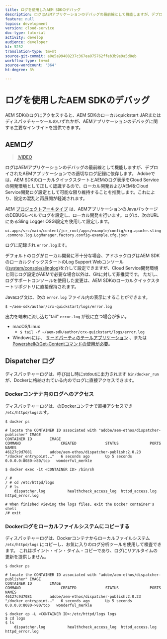 ```yaml
---
title: ログを使用したAEM SDKのデバッグ
description: ログはAEMアプリケーションのデバッグの最前線として機能しますが、デプロイされたAEMアプリケーションでの適切なログ記録に依存します。
feature: null
topics: development
version: cloud-service
doc-type: tutorial
activity: develop
audience: developer
kt: 5252
translation-type: tm+mt
source-git-commit: a0e5a99408237c367ea075762ffeb3b9e9a5d8eb
workflow-type: tm+mt
source-wordcount: '364'
ht-degree: 3%

---
```



# ログを使用したAEM SDKのデバッグ

AEM SDKのログにアクセスすると、AEM SDKのローカルquickstart JARまたはディスパッチャーツールのいずれかが、AEMアプリケーションのデバッグに関する主要なインサイトを提供できます。

## AEMログ

>[!VIDEO](https://video.tv.adobe.com/v/34334/?quality=12&learn=on)

ログはAEMアプリケーションのデバッグの最前線として機能しますが、デプロイされたAEMアプリケーションでの適切なログ記録に依存します。 Adobeでは、AEM SDKのローカルクイックスタートとAEMのログ表示をCloud Serviceの開発環境として正しく認識するので、ローカル開発およびAEMをCloud Service開発ログ設定として可能な限り維持することを推奨します。これにより、設定の混乱と再展開が軽減されます。

AEM [プロジェクトアーキタイプ](https://github.com/adobe/aem-project-archetype) は、AEMアプリケーションのJavaパッケージのDEBUGレベルでログを設定し、ローカル開発を行います。ログは、次のURLにあるSling Logger OSGi設定を使用して設定します。

`ui.apps/src/main/content/jcr_root/apps/example/config/org.apache.sling.commons.log.LogManager.factory.config-example.cfg.json`

ログに記録され `error.log`ます。

デフォルトのログがローカル開発に不十分な場合、アドホックログはAEM SDKのローカルクイックスタートのLog Support Webコンソール([/system/console/slinglog](http://localhost:4502/system/console/slinglog))を介して設定できますが、Cloud Service開発環境と同じログ設定がAEMで必要な場合以外は、Gitに対して非推奨です。 ただし、ログサポートコンソールを使用した変更は、AEM SDKのローカルクイックスタートリポジトリに直接保持されます。

Javaログ文は、次の `error.log` ファイル内の表示にすることができます。

```
$ ~/aem-sdk/author/crx-quickstart/logs/error.log
```

出力を端末に流し込む&quot;tail&quot; `error.log` が役に立つ場合が多い。

+ macOS/Linux
   + `$ tail -f ~/aem-sdk/author/crx-quickstart/logs/error.log`
+ Windowsには、 [サードパーティのテールアプリケーション](https://stackoverflow.com/questions/187587/a-windows-equivalent-of-the-unix-tail-command) 、または [PowershellのGet-Contentコマンドの使用が必要](https://stackoverflow.com/a/46444596/133936)。

## Dispatcher ログ

ディスパッチャーログは、呼び出し時にstdoutに出力されます `bin/docker_run` が、Dockerに格納されている内のでログに直接アクセスできます。

### Dockerコンテナ内のログへのアクセス

ディスパッチャーログは、のDockerコンテナで直接アクセスでき `/etc/httpd/logs`ます。

```shell
$ docker ps

# locate the CONTAINER ID associated with "adobe/aem-ethos/dispatcher-publisher" IMAGE
CONTAINER ID        IMAGE                                       COMMAND                  CREATED             STATUS              PORTS                  NAMES
46127c9d7081        adobe/aem-ethos/dispatcher-publish:2.0.23   "/docker_entrypoint.…"   6 seconds ago       Up 5 seconds        0.0.0.0:8080->80/tcp   wonderful_merkle

$ docker exec -it <CONTAINER ID> /bin/sh

/ # 
/ # cd /etc/httpd/logs
/ # ls
    dispatcher.log          healthcheck_access_log  httpd_access.log        httpd_error.log

# When finished viewing the logs files, exit the Docker container's shell
/# exit
```

### Dockerログをローカルファイルシステムにコピーする

ディスパッチャーログは、Dockerコンテナからローカルファイルシステム `/etc/httpd/logs` にコピーし、お気に入りのログ分析ツールを使用して検査できます。 これはポイント・イン・タイム・コピーであり、ログにリアルタイムの更新を提供しません。

```shell
$ docker ps

# locate the CONTAINER ID associated with "adobe/aem-ethos/dispatcher-publisher" IMAGE
CONTAINER ID        IMAGE                                       COMMAND                  CREATED             STATUS              PORTS                  NAMES
46127c9d7081        adobe/aem-ethos/dispatcher-publish:2.0.23   "/docker_entrypoint.…"   6 seconds ago       Up 5 seconds        0.0.0.0:8080->80/tcp   wonderful_merkle

$ docker cp -L <CONTAINER ID>:/etc/httpd/logs logs 
$ cd logs
$ ls
    dispatcher.log          healthcheck_access_log  httpd_access.log        httpd_error.log
```

